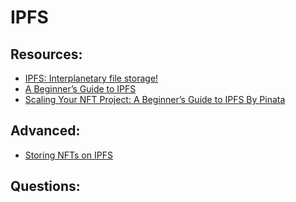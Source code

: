 # IPFS

## Resources:

* [IPFS: Interplanetary file storage!](https://www.youtube.com/watch?v=5Uj6uR3fp-U)
* [A Beginner’s Guide to IPFS](https://medium.com/hackernoon/a-beginners-guide-to-ipfs-20673fedd3f)
* [Scaling Your NFT Project: A Beginner’s Guide to IPFS By Pinata](https://www.bueno.art/blog/pinata-ipfs-guide)

## Advanced:

* [Storing NFTs on IPFS](https://blog.ipfs.tech/2021-04-05-storing-nfts-on-ipfs/)

## Questions:
